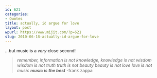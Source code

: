 ```yaml
---
id: 621
categories:
- Quotes
title: actually, id argue for love
layout: post
wpurl: https://www.mijit.com/?p=621
slug: 2010-06-18-actually-id-argue-for-love
---
```

...but music is a *very* close second!

<blockquote><em>remember, information is not knowledge,
knowledge is not wisdom
wisdom is not truth
truth is not beauty
beauty is not love
love is not music
<strong>music is the best</strong></em>
-frank zappa</blockquote>
